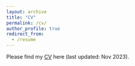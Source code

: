 ```yaml
---
layout: archive
title: "CV"
permalink: /cv/
author_profile: true
redirect_from:
  - /resume
---
```


Please find my [CV](https://github.com/LinChen-65/linchen/blob/d4b748f5990d8a815b44ed03b039b93eb937a684/files/Curriculum_Vitae_Lin_Chen.pdf) here (last updated: Nov 2023).
